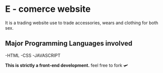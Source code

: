 # E - comerce website
It is a trading website use to trade accessories, wears and clothing for both sex.


Major Programming Languages involved
---
-HTML
-CSS
-JAVASCRIPT

**This is strictly a front-end development.** 
feel free to fork 🛩️
